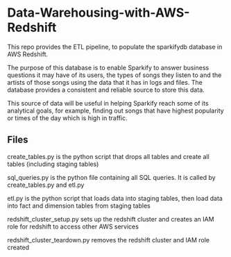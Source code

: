 # Data-Warehousing-with-AWS-Redshift

This repo provides the ETL pipeline, to populate the sparkifydb database in AWS Redshift.

The purpose of this database is to enable Sparkify to answer business questions it may have of its users, the types of songs they listen to and the artists of those songs using the data that it has in logs and files. The database provides a consistent and reliable source to store this data.

This source of data will be useful in helping Sparkify reach some of its analytical goals, for example, finding out songs that have highest popularity or times of the day which is high in traffic.

## Files
create_tables.py is the python script that drops all tables and create all tables (including staging tables)

sql_queries.py is the python file containing all SQL queries. It is called by create_tables.py and etl.py

etl.py is the python script that loads data into staging tables, then load data into fact and dimension tables from staging tables

redshift_cluster_setup.py sets up the redshift cluster and creates an IAM role for redshift to access other AWS services

redshift_cluster_teardown.py removes the redshift cluster and IAM role created
